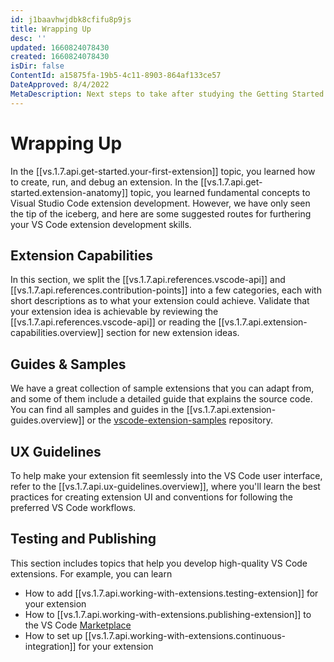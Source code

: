 ```yaml
---
id: j1baavhwjdbk8cfifu8p9js
title: Wrapping Up
desc: ''
updated: 1660824078430
created: 1660824078430
isDir: false
ContentId: a15875fa-19b5-4c11-8903-864af133ce57
DateApproved: 8/4/2022
MetaDescription: Next steps to take after studying the Getting Started section
---
```


# Wrapping Up

In the [[vs.1.7.api.get-started.your-first-extension]] topic, you learned how to create, run, and debug an extension. In the [[vs.1.7.api.get-started.extension-anatomy]] topic, you learned fundamental concepts to Visual Studio Code extension development. However, we have only seen the tip of the iceberg, and here are some suggested routes for furthering your VS Code extension development skills.

## Extension Capabilities

In this section, we split the [[vs.1.7.api.references.vscode-api]] and [[vs.1.7.api.references.contribution-points]] into a few categories, each with short descriptions as to what your extension could achieve. Validate that your extension idea is achievable by reviewing the [[vs.1.7.api.references.vscode-api]] or reading the [[vs.1.7.api.extension-capabilities.overview]] section for new extension ideas.

## Guides & Samples

We have a great collection of sample extensions that you can adapt from, and some of them include a detailed guide that explains the source code. You can find all samples and guides in the [[vs.1.7.api.extension-guides.overview]] or the [vscode-extension-samples](https://github.com/microsoft/vscode-extension-samples) repository.

## UX Guidelines

To help make your extension fit seemlessly into the VS Code user interface, refer to the [[vs.1.7.api.ux-guidelines.overview]], where you'll learn the best practices for creating extension UI and conventions for following the preferred VS Code workflows.

## Testing and Publishing

This section includes topics that help you develop high-quality VS Code extensions. For example, you can learn

- How to add [[vs.1.7.api.working-with-extensions.testing-extension]] for your extension
- How to [[vs.1.7.api.working-with-extensions.publishing-extension]] to the VS Code [Marketplace](https://marketplace.visualstudio.com/)
- How to set up [[vs.1.7.api.working-with-extensions.continuous-integration]] for your extension
